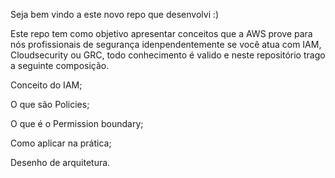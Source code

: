 Seja bem vindo a este novo repo que desenvolvi :)

Este repo tem como objetivo apresentar conceitos que a AWS prove para nós profissionais de segurança idenpendentemente se você atua com IAM, Cloudsecurity ou GRC, todo conhecimento é valido e neste repositório trago a seguinte composição.

Conceito do IAM;

O que são Policies;

O que é o Permission boundary;

Como aplicar na prática;

Desenho de arquitetura.
